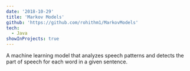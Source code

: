 ```yaml
---
date: '2018-10-29'
title: 'Markov Models'
github: 'https://github.com/rohithm1/MarkovModels'
tech:
  - Java
showInProjects: true
---
```


A machine learning model that analyzes speech patterns and detects the part of speech for each word in a given sentence.